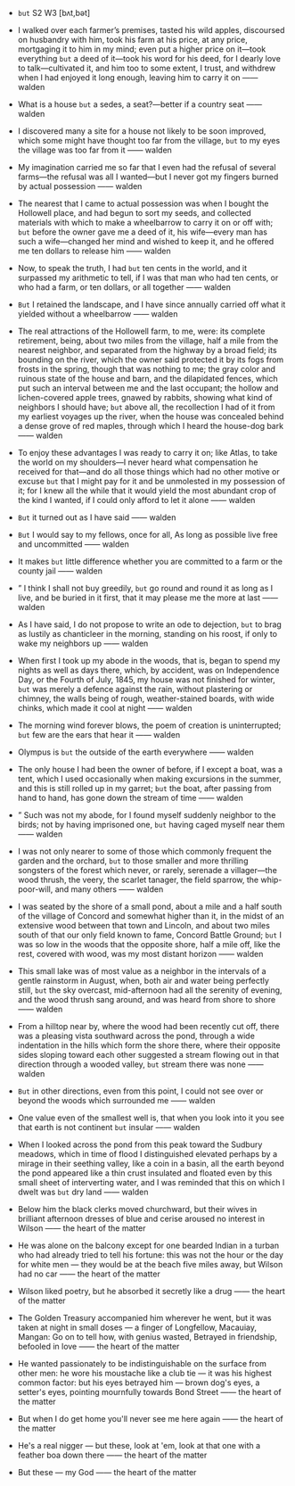 - `but` S2 W3 [bʌt,bət]



-  I walked over each farmer’s premises, tasted his wild apples, discoursed on husbandry with him, took his farm at his price, at any price, mortgaging it to him in my mind; even put a higher price on it﻿—took everything `but` a deed of it﻿—took his word for his deed, for I dearly love to talk﻿—cultivated it, and him too to some extent, I trust, and withdrew when I had enjoyed it long enough, leaving him to carry it on —— walden

-  What is a house `but` a sedes, a seat?﻿—better if a country seat —— walden

-  I discovered many a site for a house not likely to be soon improved, which some might have thought too far from the village, `but` to my eyes the village was too far from it —— walden

- My imagination carried me so far that I even had the refusal of several farms﻿—the refusal was all I wanted﻿—but I never got my fingers burned by actual possession —— walden

-  The nearest that I came to actual possession was when I bought the Hollowell place, and had begun to sort my seeds, and collected materials with which to make a wheelbarrow to carry it on or off with; `but` before the owner gave me a deed of it, his wife﻿—every man has such a wife﻿—changed her mind and wished to keep it, and he offered me ten dollars to release him —— walden

-  Now, to speak the truth, I had `but` ten cents in the world, and it surpassed my arithmetic to tell, if I was that man who had ten cents, or who had a farm, or ten dollars, or all together —— walden

-  `But` I retained the landscape, and I have since annually carried off what it yielded without a wheelbarrow —— walden

- The real attractions of the Hollowell farm, to me, were: its complete retirement, being, about two miles from the village, half a mile from the nearest neighbor, and separated from the highway by a broad field; its bounding on the river, which the owner said protected it by its fogs from frosts in the spring, though that was nothing to me; the gray color and ruinous state of the house and barn, and the dilapidated fences, which put such an interval between me and the last occupant; the hollow and lichen-covered apple trees, gnawed by rabbits, showing what kind of neighbors I should have; `but` above all, the recollection I had of it from my earliest voyages up the river, when the house was concealed behind a dense grove of red maples, through which I heard the house-dog bark —— walden

-  To enjoy these advantages I was ready to carry it on; like Atlas, to take the world on my shoulders﻿—I never heard what compensation he received for that﻿—and do all those things which had no other motive or excuse `but` that I might pay for it and be unmolested in my possession of it; for I knew all the while that it would yield the most abundant crop of the kind I wanted, if I could only afford to let it alone —— walden

-  `But` it turned out as I have said —— walden

-  `But` I would say to my fellows, once for all, As long as possible live free and uncommitted —— walden

-  It makes `but` little difference whether you are committed to a farm or the county jail —— walden

- ” I think I shall not buy greedily, `but` go round and round it as long as I live, and be buried in it first, that it may please me the more at last —— walden

-  As I have said, I do not propose to write an ode to dejection, `but` to brag as lustily as chanticleer in the morning, standing on his roost, if only to wake my neighbors up —— walden

- When first I took up my abode in the woods, that is, began to spend my nights as well as days there, which, by accident, was on Independence Day, or the Fourth of July, 1845, my house was not finished for winter, `but` was merely a defence against the rain, without plastering or chimney, the walls being of rough, weather-stained boards, with wide chinks, which made it cool at night —— walden

-  The morning wind forever blows, the poem of creation is uninterrupted; `but` few are the ears that hear it —— walden

-  Olympus is `but` the outside of the earth everywhere —— walden

- The only house I had been the owner of before, if I except a boat, was a tent, which I used occasionally when making excursions in the summer, and this is still rolled up in my garret; `but` the boat, after passing from hand to hand, has gone down the stream of time —— walden

- ” Such was not my abode, for I found myself suddenly neighbor to the birds; not by having imprisoned one, `but` having caged myself near them —— walden

-  I was not only nearer to some of those which commonly frequent the garden and the orchard, `but` to those smaller and more thrilling songsters of the forest which never, or rarely, serenade a villager﻿—the wood thrush, the veery, the scarlet tanager, the field sparrow, the whip-poor-will, and many others —— walden

- I was seated by the shore of a small pond, about a mile and a half south of the village of Concord and somewhat higher than it, in the midst of an extensive wood between that town and Lincoln, and about two miles south of that our only field known to fame, Concord Battle Ground; `but` I was so low in the woods that the opposite shore, half a mile off, like the rest, covered with wood, was my most distant horizon —— walden

- This small lake was of most value as a neighbor in the intervals of a gentle rainstorm in August, when, both air and water being perfectly still, `but` the sky overcast, mid-afternoon had all the serenity of evening, and the wood thrush sang around, and was heard from shore to shore —— walden

-  From a hilltop near by, where the wood had been recently cut off, there was a pleasing vista southward across the pond, through a wide indentation in the hills which form the shore there, where their opposite sides sloping toward each other suggested a stream flowing out in that direction through a wooded valley, `but` stream there was none —— walden

-  `But` in other directions, even from this point, I could not see over or beyond the woods which surrounded me —— walden

-  One value even of the smallest well is, that when you look into it you see that earth is not continent `but` insular —— walden

-  When I looked across the pond from this peak toward the Sudbury meadows, which in time of flood I distinguished elevated perhaps by a mirage in their seething valley, like a coin in a basin, all the earth beyond the pond appeared like a thin crust insulated and floated even by this small sheet of interverting water, and I was reminded that this on which I dwelt was `but` dry land —— walden

-  Below him the black clerks moved churchward, but their wives in brilliant afternoon dresses of blue and cerise aroused no interest in Wilson —— the heart of the matter

-  He was alone on the balcony except for one bearded Indian in a turban who had already tried to tell his fortune: this was not the hour or the day for white men — they would be at the beach five miles away, but Wilson had no car —— the heart of the matter

-  Wilson liked poetry, but he absorbed it secretly like a drug —— the heart of the matter

-  The Golden Treasury accompanied him wherever he went, but it was taken at night in small doses — a finger of Longfellow, Macauiay, Mangan: Go on to tell how, with genius wasted, Betrayed in friendship, befooled in love  —— the heart of the matter

-  He wanted passionately to be indistinguishable on the surface from other men: he wore his moustache like a club tie — it was his highest common factor: but his eyes betrayed him — brown dog's eyes, a setter's eyes, pointing mournfully towards Bond Street —— the heart of the matter

-  But when I do get home you'll never see me here again —— the heart of the matter

-  He's a real nigger — but these, look at 'em, look at that one with a feather boa down there —— the heart of the matter

-  But these — my God —— the heart of the matter